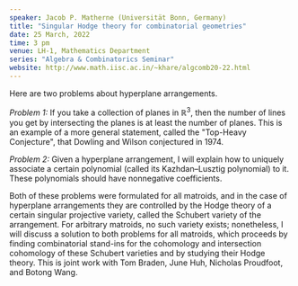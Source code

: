 ```yaml
---
speaker: Jacob P. Matherne (Universität Bonn, Germany)
title: "Singular Hodge theory for combinatorial geometries"
date: 25 March, 2022
time: 3 pm
venue: LH-1, Mathematics Department
series: "Algebra & Combinatorics Seminar"
website: http://www.math.iisc.ac.in/~khare/algcomb20-22.html
---
```


Here are two problems about hyperplane arrangements.

_Problem 1:_ If you take a collection of planes in $\mathbb{R}^3$,
then the number of lines you get by intersecting the planes is at
least the number of planes. This is an example of a more general
statement, called the "Top-Heavy Conjecture", that Dowling and
Wilson conjectured in 1974.

_Problem 2:_ Given a hyperplane arrangement, I will explain how
to uniquely associate a certain polynomial (called its
Kazhdan–Lusztig polynomial) to it. These polynomials should have
nonnegative coefficients.

Both of these problems were formulated for all matroids, and in
the case of hyperplane arrangements they are controlled by the
Hodge theory of a certain singular projective variety, called
the Schubert variety of the arrangement. For arbitrary matroids,
no such variety exists; nonetheless, I will discuss a solution
to both problems for all matroids, which proceeds by finding
combinatorial stand-ins for the cohomology and intersection
cohomology of these Schubert varieties and by studying their
Hodge theory. This is joint work with Tom Braden, June Huh,
Nicholas Proudfoot, and Botong Wang.
